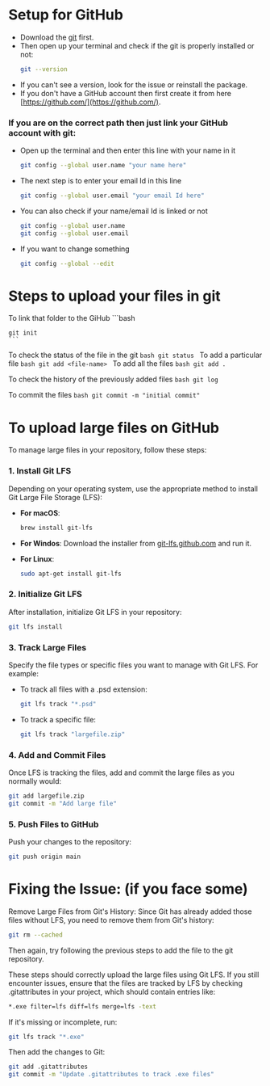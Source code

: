 # Setup for GitHub
- Download the [git](https://git-scm.com/downloads) first.
- Then open up your terminal and check if the git is properly installed or not:
    ```bash
    git --version
    ```
- If you can't see a version, look for the issue or reinstall the package.
- If you don't have a GitHub account then first create it from here [https://github.com/](https://github.com/).
### If you are on the correct path then just link your GitHub account with git:
  - Open up the terminal and then enter this line with your name in it
      ```bash
      git config --global user.name "your name here"
      ```
  - The next step is to enter your email Id in this line 
      ```bash
      git config --global user.email "your email Id here"
      ```
  - You can also check if your name/email Id is linked or not
      ```bash
      git config --global user.name
      git config --global user.email
      ```
  - If you want to change something
      ```bash
      git config --global --edit
      ```
# Steps to upload your files in git
  To link that folder to the GiHub
    ```bash
    
    git init
    ```
    
  To check the status of the file in the git
    ```bash
    git status
    ```
  To add a particular file
    ```bash
    git add <file-name>
    ```
  To add all the files
    ```bash
    git add .
    ```
    
  To check the history of the previously added files
    ```bash
    git log
    ```
    
  To commit the files
    ```bash
    git commit -m "initial commit"
    ```

# To upload large files on GitHub
To manage large files in your repository, follow these steps:

### 1. Install Git LFS
Depending on your operating system, use the appropriate method to install Git Large File Storage (LFS):

- **For macOS**: 
  ```bash
  brew install git-lfs
  ```
  
- **For Windos**:
  Download the installer from [git-lfs.github.com](https://git-lfs.com/) and run it.  

- **For Linux**:
  ```bash
  sudo apt-get install git-lfs
  ```

### 2. Initialize Git LFS
After installation, initialize Git LFS in your repository:

  ```bash
  git lfs install
  ```

### 3. Track Large Files
Specify the file types or specific files you want to manage with Git LFS. For example:

- To track all files with a .psd extension:
  ```bash
  git lfs track "*.psd"
  ```
- To track a specific file:
  ```bash
  git lfs track "largefile.zip"
  ```
### 4. Add and Commit Files
Once LFS is tracking the files, add and commit the large files as you normally would:
 ```bash
 git add largefile.zip
 git commit -m "Add large file"
 ```
### 5. Push Files to GitHub
Push your changes to the repository:
 ```bash
 git push origin main
 ```
# Fixing the Issue: (if you face some)
Remove Large Files from Git's History: Since Git has already added those files without LFS, you need to remove them from Git's history:
 ```bash
 git rm --cached
 ```
Then again, try following the previous steps to add the file to the git repository.

These steps should correctly upload the large files using Git LFS. If you still encounter issues, ensure that the files are tracked by LFS by checking .gitattributes in your project, which should contain entries like:
 ```bash
 *.exe filter=lfs diff=lfs merge=lfs -text
 ```
If it's missing or incomplete, run:
 ```bash
 git lfs track "*.exe"
 ```
Then add the changes to Git:
 ```bash
 git add .gitattributes
 git commit -m "Update .gitattributes to track .exe files"
 ```
